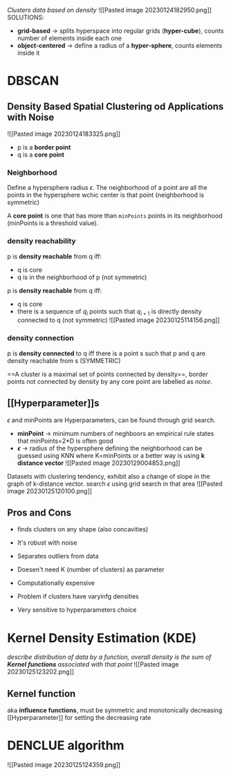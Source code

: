 _Clusters data based on density_
![[Pasted image 20230124182950.png]]
SOLUTIONS:
- **grid-based** -> splits hyperspace into regular grids (**hyper-cube**), counts number of elements inside each one
- **object-centered** -> define a radius of a **hyper-sphere**, counts elements inside it

# DBSCAN
## Density Based Spatial Clustering od Applications with Noise
![[Pasted image 20230124183325.png]]
- p is a **border point**
- q is a **core point**
### Neighborhood
Define a hypersphere radius $\epsilon$. The neighborhood of a point are all the points in the hypersphere wchic center is that point (neighborhood is symmetric)

A **core point** is one that has more than `minPoints` points in its neighborhood (minPoints is a threshold value).

### density reachability
p is **density reachable** from q iff:
- q is core
- q is in the neighborhood of p
(not symmetric)

p is **density reachable** from q iff:
- q is core
- there is a sequence of $q_{i}$ points such that $q_{i+1}$ is directly density connected to q
(not symmetric)
![[Pasted image 20230125114156.png]]
### density connection
p is **density connected** to q iff there is a point s such that p and q are density reachable from s
(SYMMETRIC)

==A cluster is a maximal set of points connected by density==, border points not connected by density by any core point are labelled as _noise_.

## [[Hyperparameter]]s
$\epsilon$ and minPoints are Hyperparameters, can be found through grid search.
- **minPoint** -> minimum numbers of neghboors
	an empirical rule states that minPoints=2*D is often good
- **$\epsilon$** -> radius of the hypersphere defining the neighborhood
	can be guessed using KNN where K=minPoints
	or a better way is using **k distance vector**
	![[Pasted image 20230129004853.png]]

Datasets with clustering tendency, exhibit also a change of slope in the graph of k-distance vector. search $\epsilon$ using grid search in that area
![[Pasted image 20230125120100.png]]

## Pros and Cons
- finds clusters on any shape (also concavities)
- It's robust with noise
- Separates outliers from data
- Doesen't need K (number of clusters) as parameter

- Computationally expensive
- Problem if clusters have varyinfg densities
- Very sensitive to hyperparameters choice

# Kernel Density Estimation (KDE)
_describe distribution of data by a function, overall density is the sum of **Kernel functions** associated with that point_
![[Pasted image 20230125123202.png]]
## Kernel function 
aka **influence functions**, must be symmetric and monotonically decreasing
[[Hyperparameter]] for setting the decreasing rate

# DENCLUE algorithm
![[Pasted image 20230125124359.png]]